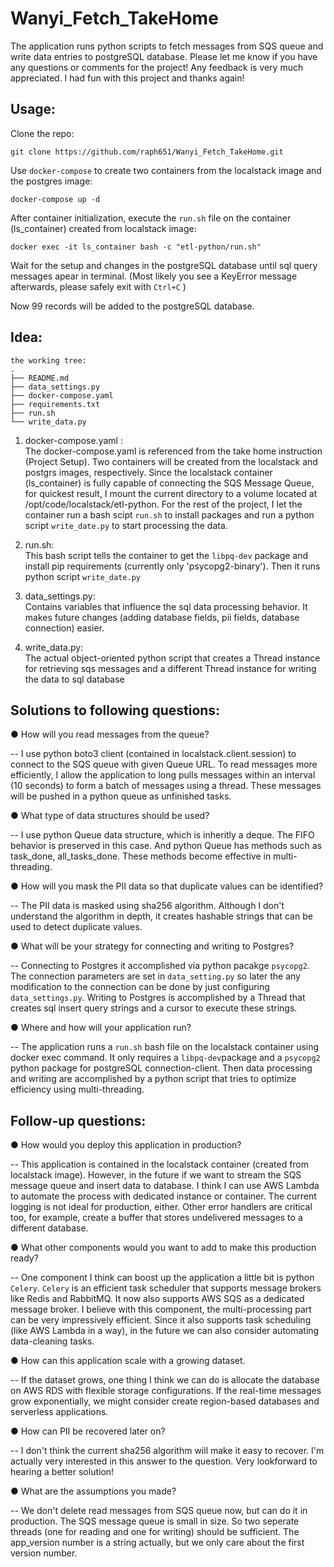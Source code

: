 # Wanyi_Fetch_TakeHome

The application runs python scripts to fetch messages from SQS queue and write data entries to postgreSQL database.  Please let me know if you have any questions or comments for the project! Any feedback is very much appreciated. I had fun with this project and thanks again!

## Usage:
  Clone the repo:
  
    git clone https://github.com/raph651/Wanyi_Fetch_TakeHome.git
    
  Use ```docker-compose``` to create two containers from the localstack image and the postgres image:

    docker-compose up -d
  
  After container initialization, execute the ```run.sh``` file on the container (ls_container) created from localstack image:
  
    docker exec -it ls_container bash -c "etl-python/run.sh"

  Wait for the setup and changes in the postgreSQL database until sql query messages apear in terminal. (Most likely you see a KeyError message afterwards, please safely exit with ```Ctrl+C``` )

  Now 99 records will be added to the postgreSQL database.

## Idea:
    the working tree:
    .
    ├── README.md
    ├── data_settings.py
    ├── docker-compose.yaml
    ├── requirements.txt
    ├── run.sh
    └── write_data.py

1. docker-compose.yaml :<br/>
        The docker-compose.yaml is referenced from the take home instruction (Project Setup). Two containers will be created from the localstack and postgrs images, respectively. Since the localstack container (ls_container) is fully capable of connecting the SQS Message Queue, for quickest result, I mount the current directory to a volume located at /opt/code/localstack/etl-python. For the rest of the project, I let the container run a bash scipt `run.sh` to install packages and run a python script `write_date.py` to start processing the data.
    
2. run.sh:<br/>
        This bash script tells the container to get the `libpq-dev` package and install pip requirements (currently only 'psycopg2-binary'). Then it runs python script `write_date.py`
  
3. data_settings.py:<br/>
        Contains variables that influence the sql data processing behavior. It makes future changes (adding database fields, pii fields, database connection) easier.
4. write_data.py:<br/>
        The actual object-oriented python script that creates a Thread instance for retrieving sqs messages and a different Thread instance for writing the data to sql database
  </url>
  
## Solutions to following questions:
● How will you read messages from the queue?

 -- I use python boto3 client (contained in localstack.client.session) to connect to the SQS queue with given Queue URL. To read messages more efficiently, I allow the application to long pulls messages within an interval (10 seconds) to form a batch of messages using a thread. These messages will be pushed in a python queue as unfinished tasks.
 
● What type of data structures should be used?

-- I use python Queue data structure, which is inheritly a deque. The FIFO behavior is preserved in this case. And python Queue has methods such as task_done, all_tasks_done. These methods become effective in multi-threading.

● How will you mask the PII data so that duplicate values can be identified?

-- The PII data is masked using sha256 algorithm. Although I don't understand the algorithm in depth, it creates hashable strings that can be used to detect duplicate values.

● What will be your strategy for connecting and writing to Postgres?

-- Connecting to Postgres it accomplished via python pacakge `psycopg2`. The connection parameters are set in `data_setting.py` so later the any modification to the connection can be done by just configuring `data_settings.py`. Writing to Postgres is accomplished by a Thread that creates sql insert query strings and a cursor to execute these strings. 

● Where and how will your application run?

-- The application runs a `run.sh` bash file on the localstack container using docker exec command. It only requires a `libpq-dev`package and a `psycopg2` python package for postgreSQL connection-client. Then data processing and writing are accomplished by a python script that tries to optimize efficiency using multi-threading.


## Follow-up questions:

● How would you deploy this application in production?

-- This application is contained in the localstack container (created from localstack image). However, in the future if we want to stream the SQS message queue and insert data to database. I think I can use AWS Lambda to automate the process with dedicated instance or container. The current logging is not ideal for production, either. Other error handlers are critical too, for example, create a buffer that stores undelivered messages to a different database. 

● What other components would you want to add to make this production ready?

-- One component I think can boost up the application a little bit is python `Celery`. `Celery` is an efficient task scheduler that supports message brokers like Redis and RabbitMQ. It now also supports AWS SQS as a dedicated message broker. I believe with this component, the multi-processing part can be very impressively efficient.
Since it also supports task scheduling (like AWS Lambda in a way), in the future we can also consider automating data-cleaning tasks.

● How can this application scale with a growing dataset.

-- If the dataset grows, one thing I think we can do is allocate the database on AWS RDS with flexible storage configurations. If the real-time messages grow exponentially, we might consider create region-based databases and serverless applications. 

● How can PII be recovered later on?

-- I don't think the current sha256 algorithm will make it easy to recover. I'm actually very interested in this answer to the question. Very lookforward to hearing a better solution!

● What are the assumptions you made?

-- We don't delete read messages from SQS queue now, but can do it in production.
   The SQS message queue is small in size. So two seperate threads (one for reading and one for writing) should be sufficient.
   The app_version number is a string actually, but we only care about the first version number.

